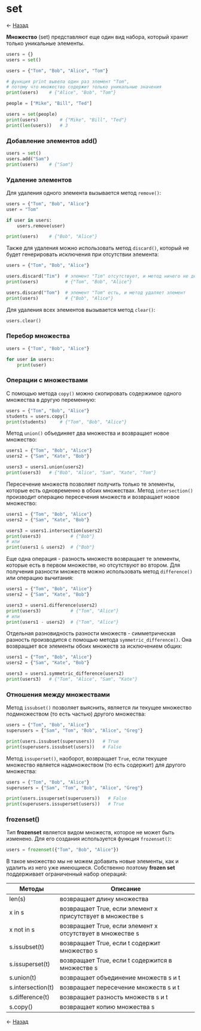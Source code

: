 # set

← [Назад][back]

**Множество** (set) представляют еще один вид набора, который хранит только уникальные элементы.

```python
users = {}
users = set()
```

```python
users = {"Tom", "Bob", "Alice", "Tom"}

# функция print вывела один раз элемент "Tom",
# потому что множество содержит только уникальные значения
print(users)    # {"Alice", "Bob", "Tom"}
```

```python
people = ["Mike", "Bill", "Ted"]

users = set(people)
print(users)        # {"Mike", "Bill", "Ted"}
print(len(users))   # 3
```

### Добавление элементов add()

```python
users = set()
users.add("Sam")
print(users)    # {"Sam"}
```

### Удаление элементов

Для удаления одного элемента вызывается метод `remove()`:

```python
users = {"Tom", "Bob", "Alice"}
user = "Tom"

if user in users: 
    users.remove(user)

print(users)    # {"Bob", "Alice"}
```

Также для удаления можно использовать метод `discard()`, который не будет генерировать исключения при отсутствии
элемента:

```python
users = {"Tom", "Bob", "Alice"}

users.discard("Tim")  # элемент "Tim" отсутствует, и метод ничего не делает
print(users)          # {"Tom", "Bob", "Alice"}

users.discard("Tom")  # элемент "Tom" есть, и метод удаляет элемент
print(users)          # {"Bob", "Alice"}
```

Для удаления всех элементов вызывается метод `clear()`:

```python
users.clear()
```

### Перебор множества

```python
users = {"Tom", "Bob", "Alice"}

for user in users:
    print(user)
```

### Операции с множествами

С помощью метода `copy()` можно скопировать содержимое одного множества в другую переменную:

```python
users = {"Tom", "Bob", "Alice"}
students = users.copy()
print(students)     # {"Tom", "Bob", "Alice"}
```

Метод `union()` объединяет два множества и возвращает новое множество:

```python
users1 = {"Tom", "Bob", "Alice"}
users2 = {"Sam", "Kate", "Bob"}

users3 = users1.union(users2)
print(users3)   # {"Bob", "Alice", "Sam", "Kate", "Tom"}
```

Пересечение множеств позволяет получить только те элементы, которые есть одновременно в обоих множествах.
Метод `intersection()` производит операцию пересечения множеств и возвращает новое множество:

```python
users1 = {"Tom", "Bob", "Alice"}
users2 = {"Sam", "Kate", "Bob"}

users3 = users1.intersection(users2)
print(users3)           # {"Bob"}
# или
print(users1 & users2)  # {"Bob"}
```

Еще одна операция - разность множеств возвращает те элементы, которые есть в первом множестве, но отсутствуют во втором.
Для получения разности множеств можно использовать метод `difference()` или операцию вычитания:

```python
users1 = {"Tom", "Bob", "Alice"}
users2 = {"Sam", "Kate", "Bob"}

users3 = users1.difference(users2)
print(users3)           # {"Tom", "Alice"}
# или
print(users1 - users2)  # {"Tom", "Alice"}
```

Отдельная разновидность разности множеств - симметрическая разность производится с помощью
метода `symmetric_difference()`.
Она возвращает все элементы обоих множеств за исключением общих:

```python
users1 = {"Tom", "Bob", "Alice"}
users2 = {"Sam", "Kate", "Bob"}

users3 = users1.symmetric_difference(users2)
print(users3)   # {"Tom", "Alice", "Sam", "Kate"}
```

### Отношения между множествами

Метод `issubset()` позволяет выяснить, является ли текущее множество подмножеством (то есть частью) другого множества:

```python
users = {"Tom", "Bob", "Alice"}
superusers = {"Sam", "Tom", "Bob", "Alice", "Greg"}

print(users.issubset(superusers))   # True
print(superusers.issubset(users))   # False
```

Метод `issuperset()`, наоборот, возвращает `True`, если текущее множество является надмножеством (то есть содержит) для
другого множества:

```python
users = {"Tom", "Bob", "Alice"}
superusers = {"Sam", "Tom", "Bob", "Alice", "Greg"}

print(users.issuperset(superusers))   # False
print(superusers.issuperset(users))   # True
```

### frozenset()

Тип **frozenset** является видом множеств, которое не может быть изменено.
Для его создания используется функция `frozenset()`:

```python
users = frozenset({"Tom", "Bob", "Alice"})
```

В такое множество мы не можем добавить новые элементы, как и удалить из него уже имеющиеся.
Собственно поэтому **frozen set** поддерживает ограниченный набор операций:

| Методы            | Описание                                                   |
|-------------------|------------------------------------------------------------|
| len(s)            | возвращает длину множества                                 |
| x in s            | возвращает True, если элемент x присутствует в множестве s |
| x not in s        | возвращает True, если элемент x отсутствует в множестве s  |
| s.issubset(t)     | возвращает True, если t содержит множество s               |
| s.issuperset(t)   | возвращает True, если t содержится в множестве s           |
| s.union(t)        | возвращает объединение множеств s и t                      |
| s.intersection(t) | возвращает пересечение множеств s и t                      |
| s.difference(t)   | возвращает разность множеств s и t                         |
| s.copy()          | возвращает копию множества s                               |

← [Назад][back]

[back]: <> "Назад к оглавлению"